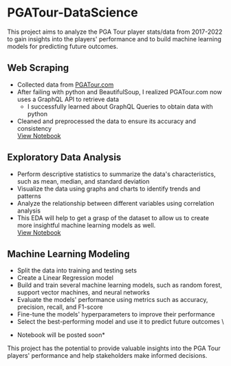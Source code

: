 # PGATour-DataScience
This project aims to analyze the PGA Tour player stats/data from 2017-2022 to gain insights into the players' performance and to build machine learning models for predicting future outcomes.

## Web Scraping

- Collected data from [PGATour.com](https://www.pgatour.com/stats)
- After failing with python and BeautifulSoup, I realized PGATour.com now uses a GraphQL API to retrieve data
  -   I successfully learned about GraphQL Queries to obtain data with python
- Cleaned and preprocessed the data to ensure its accuracy and consistency \
[View Notebook](/PGA_WebScrape.ipynb)

## Exploratory Data Analysis
- Perform descriptive statistics to summarize the data's characteristics, such as mean, median, and standard deviation
- Visualize the data using graphs and charts to identify trends and patterns
- Analyze the relationship between different variables using correlation analysis
- This EDA will help to get a grasp of the dataset to allow us to create more insightful machine learning models as well. \
[View Notebook](PGA_EDA.ipynb)


## Machine Learning Modeling

- Split the data into training and testing sets
- Create a Linear Regression model
- Build and train several machine learning models, such as random forest, support vector machines, and neural networks
- Evaluate the models' performance using metrics such as accuracy, precision, recall, and F1-score
- Fine-tune the models' hyperparameters to improve their performance
- Select the best-performing model and use it to predict future outcomes \

* Notebook will be posted soon*

This project has the potential to provide valuable insights into the PGA Tour players' performance and help stakeholders make informed decisions.
